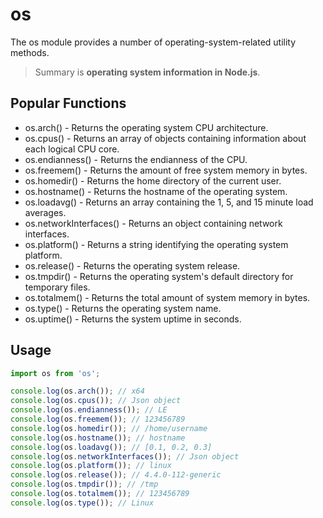 # os

The os module provides a number of operating-system-related utility methods.

> Summary is **operating system information in Node.js**.

## Popular Functions

- os.arch() - Returns the operating system CPU architecture.
- os.cpus() - Returns an array of objects containing information about each logical CPU core.
- os.endianness() - Returns the endianness of the CPU.
- os.freemem() - Returns the amount of free system memory in bytes.
- os.homedir() - Returns the home directory of the current user.
- os.hostname() - Returns the hostname of the operating system.
- os.loadavg() - Returns an array containing the 1, 5, and 15 minute load averages.
- os.networkInterfaces() - Returns an object containing network interfaces.
- os.platform() - Returns a string identifying the operating system platform.
- os.release() - Returns the operating system release.
- os.tmpdir() - Returns the operating system's default directory for temporary files.
- os.totalmem() - Returns the total amount of system memory in bytes.
- os.type() - Returns the operating system name.
- os.uptime() - Returns the system uptime in seconds.

## Usage

```typescript
import os from 'os';

console.log(os.arch()); // x64
console.log(os.cpus()); // Json object
console.log(os.endianness()); // LE
console.log(os.freemem()); // 123456789
console.log(os.homedir()); // /home/username
console.log(os.hostname()); // hostname
console.log(os.loadavg()); // [0.1, 0.2, 0.3]
console.log(os.networkInterfaces()); // Json object
console.log(os.platform()); // linux
console.log(os.release()); // 4.4.0-112-generic
console.log(os.tmpdir()); // /tmp
console.log(os.totalmem()); // 123456789
console.log(os.type()); // Linux

```

